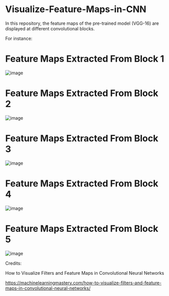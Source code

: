 # Visualize-Feature-Maps-in-CNN
In this repository, the feature maps of the pre-trained model (VGG-16) are displayed at different convolutional blocks.

For instance:

# Feature Maps Extracted From Block 1

![image](https://github.com/Afnankhn/Visualize-feature-maps-in-CNN/assets/55242810/0299984e-95bd-4c4a-972c-ed1ef5af4ee3)

# Feature Maps Extracted From Block 2

![image](https://github.com/Afnankhn/Visualize-feature-maps-in-CNN/assets/55242810/04ffe8ef-c781-4389-bf1f-22d295cfe45d)

# Feature Maps Extracted From Block 3

![image](https://github.com/Afnankhn/Visualize-feature-maps-in-CNN/assets/55242810/1dde53be-fafe-4b0b-921e-3ff11738c13b)

# Feature Maps Extracted From Block 4

![image](https://github.com/Afnankhn/Visualize-feature-maps-in-CNN/assets/55242810/d4931863-ed99-415e-a996-470874e96486)

# Feature Maps Extracted From Block 5

![image](https://github.com/Afnankhn/Visualize-feature-maps-in-CNN/assets/55242810/8c776e0d-fec9-42c6-ae8c-ba7c4552f9b2)


Credits:

How to Visualize Filters and Feature Maps in Convolutional Neural Networks

https://machinelearningmastery.com/how-to-visualize-filters-and-feature-maps-in-convolutional-neural-networks/
